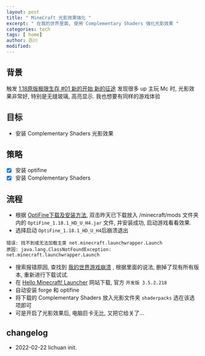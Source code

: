 ```yaml
---
layout: post
title: " MineCraft 光影效果强化 "
excerpt: " 在我的世界里面, 使用 Complementary Shaders 强化光影效果 "
categories: tech
tags: [ home]
author: 沥川
modified:
---
```

## 背景

触发 [1.18原版极限生存 #01 新的开始 新的征途](https://www.bilibili.com/video/BV1DY411t7QC) 发现很多 up 主玩 Mc 时, 光影效果非常好, 特别是无缝玻璃, 高亮显示. 我也想要有同样的游戏体验

## 目标
- 安装 Complementary Shaders 光影效果

## 策略

- [x] 安装 optifine
- [x] 安装 Complementary Shaders

## 流程
- 根据 [OptiFine下载及安装方法](http://www.minecraftxz.com/optifine/), 双击昨天已下载放入 /minecraft/mods 文件夹内的 `OptiFine_1.18.1_HD_U_H4.jar` 文件, 并安装成功, 启动游戏看看效果.
- 选择启动 `OptiFine_1.18.1_HD_U_H4`后崩溃退出
```
错误: 找不到或无法加载主类 net.minecraft.launchwrapper.Launch
原因: java.lang.ClassNotFoundException: net.minecraft.launchwrapper.Launch
```
- 搜索报错原因, 查找到 [我的世界游戏崩溃](https://www.mcbbs.net/thread-1295434-1-1.html) , 根据里面的说法, 删掉了现有所有版本, 重新进行下载试试.
- 在 [Hello Minecraft! Launcher](https://hmcl.huangyuhui.net/) 网站下载, 官方 `开发版 3.5.2.218`
- 自动安装 forge 和 optifine
- 将下载的 Complementary Shaders 放入光影文件夹 `shaderpacks` 选在该选项即可
- 可是开启了光影效果后, 电脑巨卡无比, 又把它给关了...


## changelog
- 2022-02-22 lichuan init.